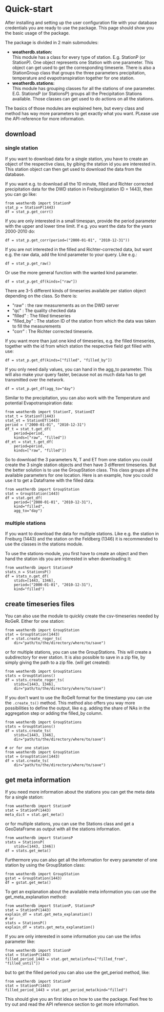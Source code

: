 # Quick-start

After installing and setting up the user configuration file with your database credentials you are ready to use the package.
This page should show you the basic usage of the package.

The package is divided in 2 main submodules:
- **weatherdb.station:**<br>
  This module has a class for every type of station. E.g. StationP (or StationP).
  One object represents one Station with one parameter.
  This object can get used to get the corresponding timeserie.
  There is also a StationGroup class that groups the three parameters precipitation, temperature and evapotranspiration together for one station.
- **weatherdb.stations:**<br>
  This module has grouping classes for all the stations of one parameter. E.G. StationsP (or StationsP) groups all the Precipitation Stations available.
  Those classes can get used to do actions on all the stations.

The basics of those modules are explained here, but every class and method has way more parameters to get exactly what you want. PLease use the API-reference for more information.

## download
### single station

If you want to download data for a single station, you have to create an object of the respective class, by gibing the station id you are interested in. This station object can then get used to download the data from the database.

If you want e.g. to download all the 10 minute, filled and Richter corrected precipitation data for the DWD station in Freiburg(station ID = 1443), then you can go like:

```
from weatherdb import StationP
stat_p = StationP(1443)
df = stat_p.get_corr()
```

If you are only interested in a small timespan, provide the period parameter with the upper and lower time limit. If e.g. you want the data for the years 2000-2010 do:
```
df = stat_p.get_corr(period=("2000-01-01", "2010-12-31"))
```

If you are not interested in the filled and Richter-corrected data, but want e.g. the raw data, add the kind parameter to your query. Like e.g.:
```
df = stat_p.get_raw()
```
Or use the more general function with the wanted kind parameter.
```
df = stat_p.get_df(kinds=["raw"])
```
There are 3-5 different kinds of timeseries available per station object depending on the class.
So there is:
- "raw" : the raw measurements as on the DWD server
- "qc"  : The quality checked data
- "filled" : The filled timeseries
- "filled_by" : The station ID of the station from which the data was taken to fill the measurements
- "corr"    : The Richter corrected timeserie.

If you want more than just one kind of timeseries, e.g. the filled timeseries, together with the id from which station the respective field got filled with use:
```
df = stat_p.get_df(kinds=["filled", "filled_by"])
```

If you only need daily values, you can hand in the agg_to parameter. This will also make your query faster, because not as much data has to get transmitted over the network.
```
df = stat_p.get_df(agg_to="day")
```

Similar to the precipitation, you can also work with the Temperature and potential Evapotranspiration data:
```
from weatherdb import StationT, StationET
stat_t = StationT(1443)
stat_et = StationET(1443)
period = ("2000-01-01", "2010-12-31")
df_t = stat_t.get_df(
    period=period,
    kinds=["raw", "filled"])
df_et = stat_t.get_df(
    period=period,
    kinds=["raw", "filled"])
```

So to download the 3 parameters N, T and ET from one station you could create the 3 single station objects and then have 3 different timeseries. But the better solution is to use the GroupStation class. This class groups all the available parameters for one location. Here is an example, how you could use it to get a Dataframe with the filled data:
```
from weatherdb import GroupStation
stat = GroupStation(1443)
df = stat.get_df(
    period=("2000-01-01", "2010-12-31"),
    kind="filled",
    agg_to="day")
```

### multiple stations
If you want to download the data for multiple stations. Like e.g. the station in Freiburg (1443) and the station on the Feldberg (1346) it is recommended to use the classes in the stations module.

To use the stations-module, you first have to create an object and then hand the station ids you are interested in when downloading it:
```
from weatherdb import StationsP
stats_n = StationsP()
df = stats_n.get_df(
    stids=[1443, 1346],
    period=("2000-01-01", "2010-12-31"),
    kind="filled")
```

## create timeseries files
You can also use the module to quickly create the csv-timeseries needed by RoGeR. Either for one station:

```
from weatherdb import GroupStation
stat = GroupStation(1443)
df = stat.create_roger_ts(
    dir="path/to/the/directory/where/to/save")
```

or for multiple stations, you can use the GroupStations. This will create a subdirectory for ever station. It is also possible to save in a zip file, by simply giving the path to a zip file. (will get created):

```
from weatherdb import GroupStations
stats = GroupStations()
df = stats.create_roger_ts(
    stids=[1443, 1346],
    dir="path/to/the/directory/where/to/save")
```
If you don't want to use the RoGeR format for the timestamp you can use the `.create_ts()` method. This method also offers you way more possibilities to define the output, like e.g. adding the share of NAs in the aggregation step or adding the filled_by column.

```
from weatherdb import GroupStations
stats = GroupStations()
df = stats.create_ts(
    stids=[1443, 1346],
    dir="path/to/the/directory/where/to/save")

# or for one station
from weatherdb import GroupStation
stat = GroupStation(1443)
df = stat.create_ts(
    dir="path/to/the/directory/where/to/save")
```

## get meta information
If you need more information about the stations you can get the meta data for a single station:

```
from weatherdb import StationP
stat = StationP(1443)
meta_dict = stat.get_meta()
```

or for multiple stations, you can use the Stations class and get a GeoDataFrame as output with all the stations information.

```
from weatherdb import StationsP
stats = StationsP(
    stids=[1443, 1346])
df = stats.get_meta()
```

Furthermore you can also get all the information for every parameter of one station by using the GroupStation class:
```
from weatherdb import GroupStation
gstat = GroupStation(1443)
df = gstat.get_meta()
```

To get an explanation about the available meta information you can use the get_meta_explanation method:
```
from weatherdb import StationP, StationsP
stat = StationP(1443)
explain_df = stat.get_meta_explanation()
# or
stats = StationsP()
explain_df = stats.get_meta_explanation()
```

If you are only interested in some information you can use the infos parameter like:
```
from weatherdb import StationP
stat = StationP(1443)
filled_period_1443 = stat.get_meta(infos=["filled_from", "filled_until"])
```
but to get the filled period you can also use the get_period method, like:
```
from weatherdb import StationP
stat = StationP(1443)
filled_period_1443 = stat.get_period_meta(kind="filled")
```

This should give you an first idea on how to use the package. Feel free to try out and read the API reference section to get more information.


